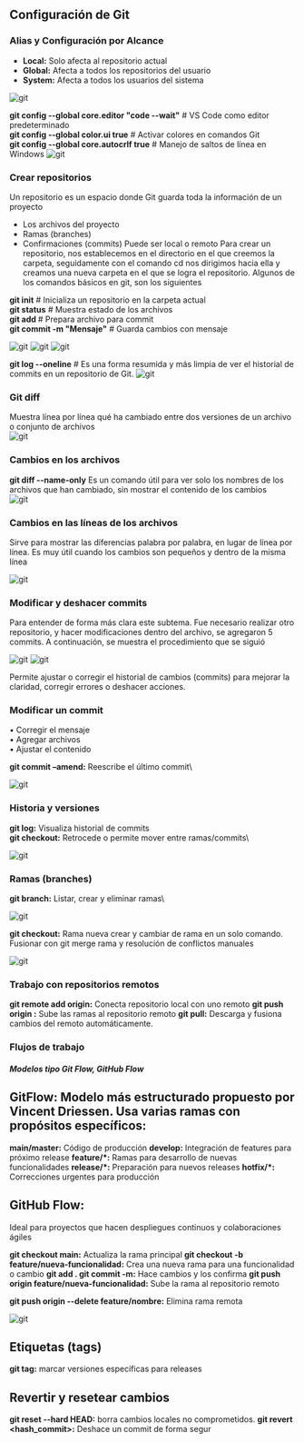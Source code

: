 ## Configuración de Git

### Alias y Configuración por Alcance
- **Local:** Solo afecta al repositorio actual
- **Global:** Afecta a todos los repositorios del usuario
- **System:** Afecta a todos los usuarios del sistema

![git](https://github.com/Netgineer0/curso_git-nuevo/blob/main/1_git.png)



**git config --global core.editor "code --wait"**  # VS Code como editor predeterminado \
**git config --global color.ui true**    # Activar colores en comandos Git \
**git config --global core.autocrlf true** # Manejo de saltos de línea en Windows
![git](https://github.com/Netgineer0/curso_git-nuevo/blob/main/2_git.png)

### Crear repositorios
Un repositorio es un espacio donde Git guarda toda la información de un proyecto 
-	Los archivos del proyecto 
- Ramas (branches) 
-	Confirmaciones (commits) 
Puede ser local o remoto 
Para crear un repositorio, nos establecemos en el directorio en el que creemos la carpeta, seguidamente con el comando cd nos dirigimos hacia ella y creamos una nueva carpeta en el que se logra el repositorio. Algunos de los comandos básicos en git, son los siguientes 


**git init**                         # Inicializa un repositorio en la carpeta actual\
**git status**                       # Muestra estado de los archivos\
**git add <archivo>**                # Prepara archivo para commit\
**git commit -m "Mensaje"**          # Guarda cambios con mensaje

![git](https://github.com/Netgineer0/curso_git-nuevo/blob/main/3_git.png)
![git](https://github.com/Netgineer0/curso_git-nuevo/blob/main/4_git.png)
![git](https://github.com/Netgineer0/curso_git-nuevo/blob/main/5_git.png)

**git log --oneline** # Es una forma resumida y más limpia de ver el historial de commits en un repositorio de Git.
![git](https://github.com/Netgineer0/curso_git-nuevo/blob/main/6_git.png)

### Git diff
Muestra línea por línea qué ha cambiado entre dos versiones de un archivo o conjunto de archivos\
![git](https://github.com/Netgineer0/curso_git-nuevo/blob/main/7_git.png)

### Cambios en los archivos
**git diff --name-only** Es un comando útil para ver solo los nombres de los archivos que han cambiado, sin mostrar el contenido de los cambios\
![git](https://github.com/Netgineer0/curso_git-nuevo/blob/main/8_git.png)

### Cambios en las líneas de los archivos
Sirve para mostrar las diferencias palabra por palabra, en lugar de línea por línea. Es muy útil cuando los cambios son pequeños y dentro de la misma línea

![git](https://github.com/Netgineer0/curso_git-nuevo/blob/main/9_git.png)

### Modificar y deshacer commits
Para entender de forma más clara este subtema. Fue necesario realizar otro repositorio, y hacer modificaciones dentro del archivo, se agregaron 5 commits. A continuación, se muestra el procedimiento que se siguió 

![git](https://github.com/Netgineer0/curso_git-nuevo/blob/main/10_git.png)
![git](https://github.com/Netgineer0/curso_git-nuevo/blob/main/11_git.png)

Permite ajustar o corregir el historial de cambios (commits) para mejorar la claridad, corregir errores o deshacer acciones.
### Modificar un commit
•	Corregir el mensaje\
•	Agregar archivos\
•	Ajustar el contenido 

**git commit –amend:** Reescribe el último commit\

![git](https://github.com/Netgineer0/curso_git-nuevo/blob/main/12_git.png)

### Historia y versiones
**git log:** Visualiza historial de commits\
**git checkout:** Retrocede o permite mover entre ramas/commits\

![git](https://github.com/Netgineer0/curso_git-nuevo/blob/main/13_git.png)


### Ramas (branches)
**git branch:** Listar, crear y eliminar ramas\

![git](https://github.com/Netgineer0/curso_git-nuevo/blob/main/14_git.png)

**git checkout:** Rama nueva crear y cambiar de rama en un solo comando. Fusionar con git merge rama y resolución de conflictos manuales

![git](https://github.com/Netgineer0/curso_git-nuevo/blob/main/17_git.png)

### Trabajo con repositorios remotos

**git remote add origin:** <URL> Conecta repositorio local con uno remoto
**git push origin <rama>:** Sube las ramas al repositorio remoto
**git pull:** Descarga y fusiona cambios del remoto automáticamente.

### Flujos de trabajo
#### *Modelos tipo Git Flow, GitHub Flow*

## GitFlow: Modelo más estructurado propuesto por Vincent Driessen. Usa varias ramas con propósitos específicos:
**main/master:** Código de producción
**develop:** Integración de features para próximo release
**feature/*:** Ramas para desarrollo de nuevas funcionalidades
**release/*:** Preparación para nuevos releases
**hotfix/*:** Correcciones urgentes para producción


## GitHub Flow: 
Ideal para proyectos que hacen despliegues continuos y colaboraciones ágiles

**git checkout main:** Actualiza la rama principal
**git checkout -b feature/nueva-funcionalidad:** Crea una nueva rama para una funcionalidad o cambio
**git add . git commit -m:** Hace cambios y los confirma
**git push origin feature/nueva-funcionalidad:** Sube la rama al repositorio remoto


**git push origin --delete feature/nombre:** Elimina rama remota

![git](https://github.com/Netgineer0/curso_git-nuevo/blob/main/15_git.png)

## Etiquetas (tags)
**git tag:** marcar versiones específicas para releases

## Revertir y resetear cambios

**git reset --hard HEAD:** borra cambios locales no comprometidos.
**git revert <hash_commit>:** Deshace un commit de forma segur














